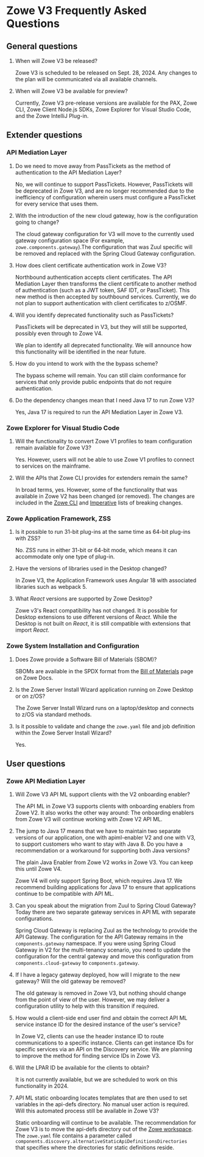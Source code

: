 # Zowe V3 Frequently Asked Questions

## General questions

1. When will Zowe V3 be released?
  
   Zowe V3 is scheduled to be released on Sept. 28, 2024. Any changes to the plan will be communicated via all available channels.

2. When will Zowe V3 be available for preview?
  
   Currently, Zowe V3 pre-release versions are available for the PAX, Zowe CLI, Zowe Client Node.js SDKs, Zowe Explorer for Visual Studio Code, and the Zowe IntelliJ Plug-in.

## Extender questions

### API Mediation Layer

1. Do we need to move away from PassTickets as the method of authentication to the API Mediation Layer?
    
   No, we will continue to support PassTickets. However, PassTickets will be deprecated in Zowe V3, and are no longer recommended due to the inefficiency of configuration wherein users must configure a PassTicket for every service that uses them. 

2. With the introduction of the new cloud gateway, how is the configuration going to change?

   The cloud gateway configuration for V3 will move to the currently used gateway configuration space (For example, `zowe.components.gateway`).The configuration that was Zuul specific will be removed and replaced with the Spring Cloud Gateway configuration.

3. How does client certificate authentication work in Zowe V3?

   Northbound authentication accepts client certificates. The API Mediation Layer then transforms the client certificate to another method of authentication (such as a JWT token, SAF IDT, or PassTicket). This new method is then accepted by southbound services. Currently, we do not plan to support authentication with client certificates to z/OSMF.

4. Will you identify deprecated functionality such as PassTickets?

   PassTickets will be deprecated in V3, but they will still be supported, possibly even through to Zowe V4.

   We plan to identify all deprecated functionality. We will announce how this functionality will be identified in the near future.

5. How do you intend to work with the the bypass scheme?

   The bypass scheme will remain. You can still claim conformance for services that only provide public endpoints that do not require authentication.

6. Do the dependency changes mean that I need Java 17 to run Zowe V3?

   Yes, Java 17 is required to run the API Mediation Layer in Zowe V3.

### Zowe Explorer for Visual Studio Code

1. Will the functionality to convert Zowe V1 profiles to team configuration remain available for Zowe V3?

   Yes. However, users will not be able to use Zowe V1 profiles to connect to services on the mainframe.

2. Will the APIs that Zowe CLI provides for extenders remain the same?

   In broad terms, yes. However, some of the functionality that was available in Zowe V2 has been changed (or removed). The changes are included in the [Zowe CLI](https://ibm.ent.box.com/s/vqu92d82b4wk0i6fupo8glbrxvufn4zw) and [Imperative](https://github.com/zowe/imperative/issues/970) lists of breaking changes.

### Zowe Application Framework, ZSS

1. Is it possible to run 31-bit plug-ins at the same time as 64-bit plug-ins with ZSS?

   No. ZSS runs in either 31-bit or 64-bit mode, which means it can accommodate only one type of plug-in.

2. Have the versions of libraries used in the Desktop changed?

   In Zowe V3, the Application Framework uses Angular 18 with associated libraries such as webpack 5.

3. What _React_ versions are supported by Zowe Desktop?

   Zowe v3's React compatibility has not changed. It is possible for Desktop extensions to use different versions of _React_. While the Desktop is not built on _React_, it is still compatible with extensions that import _React_.

### Zowe System Installation and Configuration

1. Does Zowe provide a Software Bill of Materials (SBOM)?

   SBOMs are available in the SPDX format from the [Bill of Materials](https://docs.zowe.org/stable/appendix/bill-of-materials/) page on Zowe Docs.
  
2. Is the Zowe Server Install Wizard application running on Zowe Desktop or on z/OS?

   The Zowe Server Install Wizard runs on a laptop/desktop and connects to z/OS via standard methods.

3. Is it possible to validate and change the `zowe.yaml` file and job definition within the Zowe Server Install Wizard?

   Yes.

## User questions

### Zowe API Mediation Layer

1. Will Zowe V3 API ML support clients with the V2 onboarding enabler?

   The API ML in Zowe V3 supports clients with onboarding enablers from Zowe V2. It also works the other way around: The onboarding enablers from Zowe V3 will continue working with Zowe V2 API ML.

2. The jump to Java 17 means that we have to maintain two separate versions of our application, one with apiml-enabler V2 and one with V3, to support customers who want to stay with Java 8. Do you have a recommendation or a workaround for supporting both Java versions?

   The plain Java Enabler from Zowe V2 works in Zowe V3. You can keep this until Zowe V4.

   Zowe V4 will only support Spring Boot, which requires Java 17. We recommend building applications for Java 17 to ensure that applications continue to be compatible with API ML.

3. Can you speak about the migration from Zuul to Spring Cloud Gateway? Today there are two separate gateway services in API ML with separate configurations.

   Spring Cloud Gateway is replacing Zuul as the technology to provide the API Gateway. The configuration for the API Gateway remains in the `components.gateway` namespace. If you were using Spring Cloud Gateway in V2 for the multi-tenancy scenario, you need to update the configuration for the central gateway and move this configuration from `components.cloud-gateway` to `components.gateway`.

4. If I have a legacy gateway deployed, how will I migrate to the new gateway? Will the old gateway be removed?

   The old gateway is removed in Zowe V3, but nothing should change from the point of view of the user. However, we may deliver a configuration utility to help with this transition if required.

5. How would a client-side end user find and obtain the correct API ML service instance ID for the desired instance of the user's service?

   In Zowe V2, clients can use the header instance ID to route communications to a specific instance. Clients can get instance IDs for specific services via an API on the Discovery service. We are planning to improve the method for finding service IDs in Zowe V3.

6. Will the LPAR ID be available for the clients to obtain?

   It is not currently available, but we are scheduled to work on this functionality in 2024.

7. API ML static onboarding locates templates that are then used to set variables in the api-defs directory. No manual user action is required. Will this automated process still be available in Zowe V3?

   Static onboarding will continue to be available. The recommendation for Zowe V3 is to move the api-defs directory out of the [Zowe workspace](../appendix/zowe-glossary.md#workspace-directory). The `zowe.yaml` file contains a parameter called `components.discovery.alternativeStaticApiDefinitionsDirectories` that specifies where the directories for static definitions reside.
